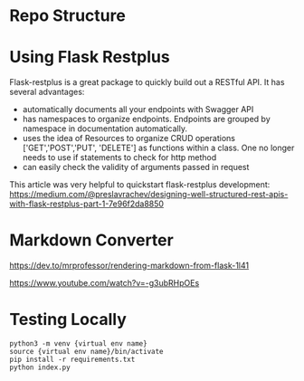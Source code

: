 
# Repo Structure


# Using Flask Restplus
Flask-restplus is a great package to quickly build out a RESTful API. It has several advantages:
- automatically documents all your endpoints with Swagger API
- has namespaces to organize endpoints. Endpoints are grouped by namespace in documentation automatically.
- uses the idea of Resources to organize CRUD operations ['GET','POST','PUT', 'DELETE'] as functions within a class. One no longer needs to use if statements to check for http method
- can easily check the validity of arguments passed in request

This article was very helpful to quickstart flask-restplus development: \
https://medium.com/@preslavrachev/designing-well-structured-rest-apis-with-flask-restplus-part-1-7e96f2da8850


# Markdown Converter
https://dev.to/mrprofessor/rendering-markdown-from-flask-1l41

https://www.youtube.com/watch?v=-g3ubRHpOEs

# Testing Locally
```shell
python3 -m venv {virtual env name}
source {virtual env name}/bin/activate
pip install -r requirements.txt
python index.py
```
